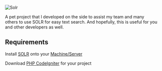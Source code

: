 ![Solr](https://lucene.apache.org/images/solr.png)

A pet project that I developed on the side to assist my team and many others to use SOLR for easy text search. And hopefully, this is useful for you and other developers as well.

## Requirements

Install [SOLR][solr-install] onto your [Machine/Server][solr-machine]

Download [PHP CodeIgniter][ci-install] for your project

[solr-install]: https://wiki.apache.org/solr/SolrInstall
[solr-machine]: https://www.digitalocean.com/community/tutorials/how-to-install-solr-on-ubuntu-14-04
[ci-install]: https://ellislab.com/codeigniter
